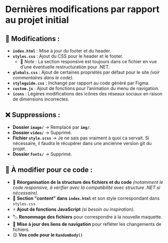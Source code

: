 # Dernières modifications par rapport au projet initial

## 📌 Modifications :

- **`index.html`** : Mise à jour du footer et du header.  
- **`styles.css`** : Ajout du CSS pour le header et le footer.  
  - 🔹 *Note* : La section responsive est toujours dans ce fichier en vue d’une éventuelle restructuration pour .NET.  
- **`globals.css`** : Ajout de certaines propriétés par défaut pour le site *(voir commentaires dans le code)*.  
- **`styleguide.css`** : Inchangé par rapport au code généré par Figma.  
- **`custom.js`** : Ajout de fonctions pour l’animation du menu de navigation.  
- **`icons`** : Légères modifications des icônes des réseaux sociaux en raison de dimensions incorrectes.  

## ❌ Suppressions :

- **Dossier `image/`** → Remplacé par **`img/`**.  
- **Dossier `video/`** → Supprimé.  
- **Fichier `style.scss`** → Je ne sais pas vraiment à quoi ca servait. Si nécessaire, il faudra le récupérer dans une ancienne version git du projet.  
- **Dossier `fonts/`** → Supprimé.  

## 🔧 À modifier pour ce code :  

- 📁 **Réorganisation de la structure des fichiers et du code** *(notamment le code responsive, à vérifier avec la compatibilité avec structure .NET si nécessaire).*  
- 📝 **Section "content" dans `index.html`** et son style correspondant dans `styles.css`.  
- ⚡ **Ajout de fonctions JavaScript** *(si besoin ou inspiration)*.  
- 🏷️ **Renommage des fichiers** pour correspondre à la nouvelle maquette.  
- 🔗 **Mise à jour des liens de navigation** pour refléter les changements de fichiers.  
- 😉 **Vos code pour le `RandomBody()`**